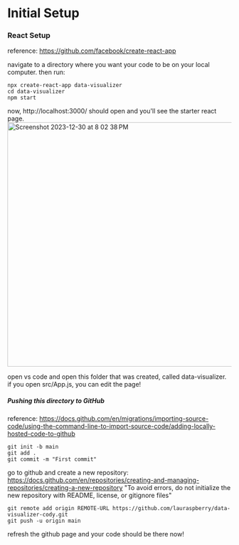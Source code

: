 

# Initial Setup 


### React Setup
reference: https://github.com/facebook/create-react-app

navigate to a directory where you want your code to be on your local computer. then run: 
```
npx create-react-app data-visualizer
cd data-visualizer
npm start
```

now, http://localhost:3000/ should open and you'll see the starter react page.
<img width="548" alt="Screenshot 2023-12-30 at 8 02 38 PM" src="https://github.com/lauraspberry/data-visualizer-cody/assets/51841883/94296a8f-4ea5-4e7c-86f1-03b824281791">


open vs code and open this folder that was created, called data-visualizer. if you open src/App.js, you can edit the page! 


##### Pushing this directory to GitHub 
reference: https://docs.github.com/en/migrations/importing-source-code/using-the-command-line-to-import-source-code/adding-locally-hosted-code-to-github

```
git init -b main
git add .
git commit -m "First commit"
```

go to github and create a new repository: https://docs.github.com/en/repositories/creating-and-managing-repositories/creating-a-new-repository
"To avoid errors, do not initialize the new repository with README, license, or gitignore files"
```
git remote add origin REMOTE-URL https://github.com/lauraspberry/data-visualizer-cody.git
git push -u origin main
```

refresh the github page and your code should be there now! 
